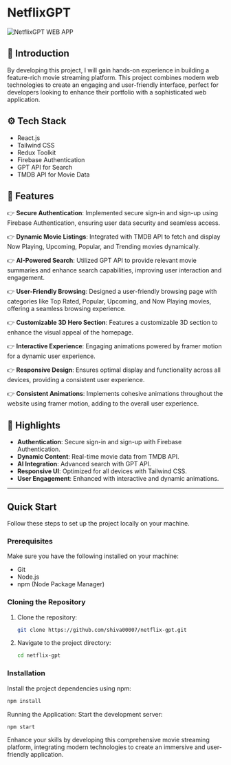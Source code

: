 # NetflixGPT

![NetflixGPT WEB APP](https://drive.google.com/uc?id=1kEWpIpW6u8pKmM7vm3Th3-4OAWl7sakf)


## 🤖 Introduction
By developing this project, I will gain hands-on experience in building a feature-rich movie streaming platform. This project combines modern web technologies to create an engaging and user-friendly interface, perfect for developers looking to enhance their portfolio with a sophisticated web application.


## ⚙️ Tech Stack
- React.js
- Tailwind CSS
- Redux Toolkit
- Firebase Authentication
- GPT API for Search
- TMDB API for Movie Data

## 🔋 Features
👉 **Secure Authentication**: Implemented secure sign-in and sign-up using Firebase Authentication, ensuring user data security and seamless access.

👉 **Dynamic Movie Listings**: Integrated with TMDB API to fetch and display Now Playing, Upcoming, Popular, and Trending movies dynamically.

👉 **AI-Powered Search**: Utilized GPT API to provide relevant movie summaries and enhance search capabilities, improving user interaction and engagement.

👉 **User-Friendly Browsing**: Designed a user-friendly browsing page with categories like Top Rated, Popular, Upcoming, and Now Playing movies, offering a seamless browsing experience.

👉 **Customizable 3D Hero Section**: Features a customizable 3D section to enhance the visual appeal of the homepage.

👉 **Interactive Experience**: Engaging animations powered by framer motion for a dynamic user experience.

👉 **Responsive Design**: Ensures optimal display and functionality across all devices, providing a consistent user experience.

👉 **Consistent Animations**: Implements cohesive animations throughout the website using framer motion, adding to the overall user experience.

## 🌟 Highlights
- **Authentication**: Secure sign-in and sign-up with Firebase Authentication.
- **Dynamic Content**: Real-time movie data from TMDB API.
- **AI Integration**: Advanced search with GPT API.
- **Responsive UI**: Optimized for all devices with Tailwind CSS.
- **User Engagement**: Enhanced with interactive and dynamic animations.

---
## Quick Start

Follow these steps to set up the project locally on your machine.

### Prerequisites

Make sure you have the following installed on your machine:
- Git
- Node.js
- npm (Node Package Manager)

### Cloning the Repository

1. Clone the repository:
    ```bash
    git clone https://github.com/shiva00007/netflix-gpt.git
    ```

2. Navigate to the project directory:
    ```bash
    cd netflix-gpt
    ```
### Installation

Install the project dependencies using npm:
```bash
npm install
```

Running the Application:
Start the development server:
```bash
npm start
```
Enhance your skills by developing this comprehensive movie streaming platform, integrating modern technologies to create an immersive and user-friendly application. 
